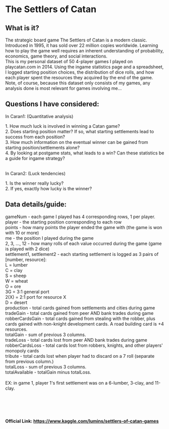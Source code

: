 # The Settlers of Catan

## What is it?
The strategic board game The Settlers of Catan is a modern classic. Introduced in 1995, it has sold over 22 million copies worldwide. Learning how to play the game well requires an inherent understanding of probability, economics, game theory, and social interactions. 
<br>
This is my personal dataset of 50 4-player games I played on playcatan.com in 2014. Using the ingame statistics page and a spreadsheet, I logged starting position choices, the distribution of dice rolls, and how each player spent the resources they acquired by the end of the game. Note, of course, because this dataset only consists of my games, any analysis done is most relevant for games involving me…

## Questions I have considered:
In Caran1: (Quantitative analysis)
<p>
  1. How much luck is involved in winning a Catan game?<br>
  2. Does starting position matter? If so, what starting settlements lead to success from each position?<br>
  3. How much information on the eventual winner can be gained from starting position/settlements alone?<br>
  4. By looking at postgame stats, what leads to a win? Can these statistics be a guide for ingame strategy?
</p>
<br>
In Caran2: (Luck tendencies)
<br>
<p>
  1. Is the winner really lucky?<br>
  2. If yes, exactly how lucky is the winner?
</p>

## Data details/guide:
gameNum - each game I played has 4 corresponding rows, 1 per player.<br>
player - the starting position corresponding to each row<br>
points - how many points the player ended the game with (the game is won with 10 or more)<br>
me - the position I played during the game<br>
2, 3, …, 12 - how many rolls of each value occurred during the game (game is played with 2 dice)<br>
settlement1, settlement2 - each starting settlement is logged as 3 pairs of [number, resource]:<br>
L = lumber<br>
C = clay<br>
S = sheep<br>
W = wheat<br>
O = ore<br>
3G = 3:1 general port<br>
2(X) = 2:1 port for resource X<br>
D = desert <br>
production - total cards gained from settlements and cities during game<br>
tradeGain - total cards gained from peer AND bank trades during game<br>
robberCardsGain - total cards gained from stealing with the robber, plus cards gained with non-knight development cards. A road building card is +4 resources. <br>
totalGain - sum of previous 3 columns.<br>
tradeLoss - total cards lost from peer AND bank trades during game<br>
robberCardsLoss - total cards lost from robbers, knights, and other players' monopoly cards<br>
tribute - total cards lost when player had to discard on a 7 roll (separate from previous column.)<br>
totalLoss - sum of previous 3 columns.<br>
totalAvailable - totalGain minus totalLoss.<br><br>
EX: in game 1, player 1's first settlement was on a 6-lumber, 3-clay, and 11-clay.<br>
<br><br><br><br>


#### Official Link: https://www.kaggle.com/lumins/settlers-of-catan-games
